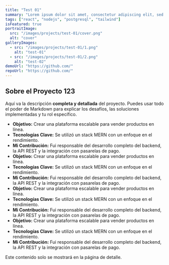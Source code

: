 ```yaml
---
title: "Test 01"
summary: "Lorem ipsum dolor sit amet, consectetur adipiscing elit, sed do eiusmod tempor incididunt ut labore et dolore magna aliqua. Ut enim ad minim"
tags: ["react", "nodejs", "postgresql", "tailwind"]
isFeatured: true
portraitImage:
  src: "/images/projects/test-01/cover.png"
  alt: "cover"
galleryImages:
  - src: "/images/projects/test-01/1.png"
    alt: "test-01"
  - src: "/images/projects/test-01/2.png"
    alt: "test-02"
demoUrl: "https://github.com/"
repoUrl: "https://github.com/"
---
```


## Sobre el Proyecto 123

Aquí va la descripción **completa y detallada** del proyecto. Puedes usar todo el poder de Markdown para explicar los desafíos, las soluciones implementadas y tu rol específico.

- **Objetivo:** Crear una plataforma escalable para vender productos en línea.
- **Tecnologías Clave:** Se utilizó un stack MERN con un enfoque en el rendimiento.
- **Mi Contribución:** Fui responsable del desarrollo completo del backend, la API REST y la integración con pasarelas de pago. 
- **Objetivo:** Crear una plataforma escalable para vender productos en línea.
- **Tecnologías Clave:** Se utilizó un stack MERN con un enfoque en el rendimiento.
- **Mi Contribución:** Fui responsable del desarrollo completo del backend, la API REST y la integración con pasarelas de pago.
- **Objetivo:** Crear una plataforma escalable para vender productos en línea.
- **Tecnologías Clave:** Se utilizó un stack MERN con un enfoque en el rendimiento.
- **Mi Contribución:** Fui responsable del desarrollo completo del backend, la API REST y la integración con pasarelas de pago. 
- **Objetivo:** Crear una plataforma escalable para vender productos en línea.
- **Tecnologías Clave:** Se utilizó un stack MERN con un enfoque en el rendimiento.
- **Mi Contribución:** Fui responsable del desarrollo completo del backend, la API REST y la integración con pasarelas de pago.

Este contenido solo se mostrará en la página de detalle.
